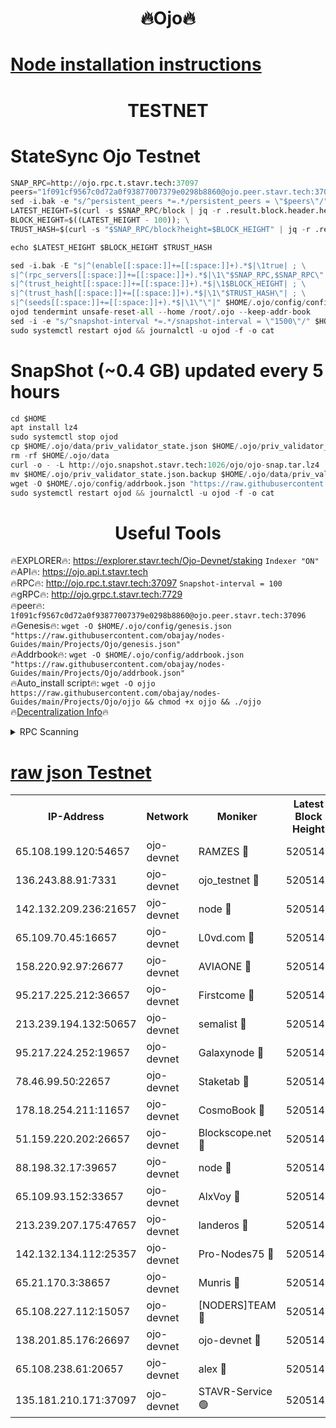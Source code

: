 <h1 align="center"> 🔥Ojo🔥</h1>

[Node installation instructions](https://github.com/obajay/nodes-Guides/tree/main/Projects/Ojo)
=

<h1 align="center"> TESTNET</h1>

# StateSync Ojo Testnet
```python
SNAP_RPC=http://ojo.rpc.t.stavr.tech:37097
peers="1f091cf9567c0d72a0f93877007379e0298b8860@ojo.peer.stavr.tech:37096"
sed -i.bak -e "s/^persistent_peers *=.*/persistent_peers = \"$peers\"/" $HOME/.ojo/config/config.toml
LATEST_HEIGHT=$(curl -s $SNAP_RPC/block | jq -r .result.block.header.height); \
BLOCK_HEIGHT=$((LATEST_HEIGHT - 100)); \
TRUST_HASH=$(curl -s "$SNAP_RPC/block?height=$BLOCK_HEIGHT" | jq -r .result.block_id.hash)

echo $LATEST_HEIGHT $BLOCK_HEIGHT $TRUST_HASH

sed -i.bak -E "s|^(enable[[:space:]]+=[[:space:]]+).*$|\1true| ; \
s|^(rpc_servers[[:space:]]+=[[:space:]]+).*$|\1\"$SNAP_RPC,$SNAP_RPC\"| ; \
s|^(trust_height[[:space:]]+=[[:space:]]+).*$|\1$BLOCK_HEIGHT| ; \
s|^(trust_hash[[:space:]]+=[[:space:]]+).*$|\1\"$TRUST_HASH\"| ; \
s|^(seeds[[:space:]]+=[[:space:]]+).*$|\1\"\"|" $HOME/.ojo/config/config.toml
ojod tendermint unsafe-reset-all --home /root/.ojo --keep-addr-book
sed -i -e "s/^snapshot-interval *=.*/snapshot-interval = \"1500\"/" $HOME/.ojo/config/app.toml
sudo systemctl restart ojod && journalctl -u ojod -f -o cat
```
# SnapShot (~0.4 GB) updated every 5 hours
```python
cd $HOME
apt install lz4
sudo systemctl stop ojod
cp $HOME/.ojo/data/priv_validator_state.json $HOME/.ojo/priv_validator_state.json.backup
rm -rf $HOME/.ojo/data
curl -o - -L http://ojo.snapshot.stavr.tech:1026/ojo/ojo-snap.tar.lz4 | lz4 -c -d - | tar -x -C $HOME/.ojo --strip-components 2
mv $HOME/.ojo/priv_validator_state.json.backup $HOME/.ojo/data/priv_validator_state.json
wget -O $HOME/.ojo/config/addrbook.json "https://raw.githubusercontent.com/obajay/nodes-Guides/main/Projects/Ojo/addrbook.json"
sudo systemctl restart ojod && journalctl -u ojod -f -o cat
```
 <h1 align="center"> Useful Tools</h1>

🔥EXPLORER🔥:        https://explorer.stavr.tech/Ojo-Devnet/staking        `Indexer "ON"` \
🔥API🔥:                     https://ojo.api.t.stavr.tech \
🔥RPC🔥:                    http://ojo.rpc.t.stavr.tech:37097              `Snapshot-interval = 100` \
🔥gRPC🔥:                  http://ojo.grpc.t.stavr.tech:7729 \
🔥peer🔥:                   `1f091cf9567c0d72a0f93877007379e0298b8860@ojo.peer.stavr.tech:37096` \
🔥Genesis🔥:    ```wget -O $HOME/.ojo/config/genesis.json "https://raw.githubusercontent.com/obajay/nodes-Guides/main/Projects/Ojo/genesis.json"``` \
🔥Addrbook🔥:    ```wget -O $HOME/.ojo/config/addrbook.json "https://raw.githubusercontent.com/obajay/nodes-Guides/main/Projects/Ojo/addrbook.json"``` \
🔥Auto_install script🔥: ```wget -O ojjo https://raw.githubusercontent.com/obajay/nodes-Guides/main/Projects/Ojo/ojjo && chmod +x ojjo && ./ojjo``` \
🔥[Decentralization Info](https://github.com/obajay/StateSync-snapshots/tree/main/Projects/Ojo/Decentralization)🔥



<details>
<summary>RPC Scanning</summary>

<h2 align="center"> We scan nodes in real time every 4 hours. And we provide the final result of RPC endpoints.
We cannot influence the operation of these nodes in any way. </h2>


```python
If Voting Power is higher than 0 --> then the Node is a validator of the network and may be subject to attack and be a potential threat to the chain.
```
```python
We marked such validators with a red symbol
```

</details>

[raw json Testnet](https://rpc-check.ojot.stavr.tech/ojot/rpc-ojot-result.json)
=


<table><tr><th>IP-Address</th><th>Network</th><th>Moniker</th><th>Latest Block Height</th><th>Earliest Block Height</th><th>Catching Up</th><th>Tx Index</th><th>Voting Power</th><th>Scan Time</th></tr><tr><td>65.108.199.120:54657</td><td>ojo-devnet</td><td>RAMZES 🔴</td><td>5205141</td><td>306156</td><td>False</td><td>on</td><td>15420</td><td>2024-01-30T15:03:08.914834287UTC</td></tr><tr><td>136.243.88.91:7331</td><td>ojo-devnet</td><td>ojo_testnet 🔴</td><td>5205142</td><td>308845</td><td>False</td><td>on</td><td>1000</td><td>2024-01-30T15:03:15.281267098UTC</td></tr><tr><td>142.132.209.236:21657</td><td>ojo-devnet</td><td>node 🔴</td><td>5205145</td><td>350001</td><td>False</td><td>on</td><td>1999</td><td>2024-01-30T15:03:30.824763475UTC</td></tr><tr><td>65.109.70.45:16657</td><td>ojo-devnet</td><td>L0vd.com 🔴</td><td>5205146</td><td>695918</td><td>False</td><td>off</td><td>998</td><td>2024-01-30T15:03:39.809218941UTC</td></tr><tr><td>158.220.92.97:26677</td><td>ojo-devnet</td><td>AVIAONE 🔴</td><td>5205144</td><td>2754001</td><td>False</td><td>on</td><td>19926</td><td>2024-01-30T15:03:25.820724479UTC</td></tr><tr><td>95.217.225.212:36657</td><td>ojo-devnet</td><td>Firstcome 🔴</td><td>5205142</td><td>2985946</td><td>False</td><td>on</td><td>13566</td><td>2024-01-30T15:03:15.003541634UTC</td></tr><tr><td>213.239.194.132:50657</td><td>ojo-devnet</td><td>semalist 🔴</td><td>5205141</td><td>3223522</td><td>False</td><td>on</td><td>21037</td><td>2024-01-30T15:03:09.152900308UTC</td></tr><tr><td>95.217.224.252:19657</td><td>ojo-devnet</td><td>Galaxynode 🔴</td><td>5205146</td><td>3685492</td><td>False</td><td>on</td><td>11888</td><td>2024-01-30T15:03:38.705925291UTC</td></tr><tr><td>78.46.99.50:22657</td><td>ojo-devnet</td><td>Staketab 🔴</td><td>5205146</td><td>4254801</td><td>False</td><td>on</td><td>1276</td><td>2024-01-30T15:03:40.046345151UTC</td></tr><tr><td>178.18.254.211:11657</td><td>ojo-devnet</td><td>CosmoBook 🔴</td><td>5205145</td><td>4392001</td><td>False</td><td>off</td><td>1047</td><td>2024-01-30T15:03:33.233538214UTC</td></tr><tr><td>51.159.220.202:26657</td><td>ojo-devnet</td><td>Blockscope.net 🔴</td><td>5205141</td><td>4425001</td><td>False</td><td>on</td><td>1802</td><td>2024-01-30T15:03:08.233855728UTC</td></tr><tr><td>88.198.32.17:39657</td><td>ojo-devnet</td><td>node 🔴</td><td>5205145</td><td>4710001</td><td>False</td><td>on</td><td>90783</td><td>2024-01-30T15:03:33.491800349UTC</td></tr><tr><td>65.109.93.152:33657</td><td>ojo-devnet</td><td>AlxVoy 🔴</td><td>5205145</td><td>4943001</td><td>False</td><td>on</td><td>4491415</td><td>2024-01-30T15:03:30.537887457UTC</td></tr><tr><td>213.239.207.175:47657</td><td>ojo-devnet</td><td>landeros 🔴</td><td>5205144</td><td>4967924</td><td>False</td><td>off</td><td>11083</td><td>2024-01-30T15:03:26.055114860UTC</td></tr><tr><td>142.132.134.112:25357</td><td>ojo-devnet</td><td>Pro-Nodes75 🔴</td><td>5205141</td><td>5105141</td><td>False</td><td>on</td><td>24651</td><td>2024-01-30T15:03:12.113201075UTC</td></tr><tr><td>65.21.170.3:38657</td><td>ojo-devnet</td><td>Munris 🔴</td><td>5205142</td><td>5105142</td><td>False</td><td>off</td><td>20123</td><td>2024-01-30T15:03:14.589911686UTC</td></tr><tr><td>65.108.227.112:15057</td><td>ojo-devnet</td><td>[NODERS]TEAM 🔴</td><td>5205146</td><td>5105146</td><td>False</td><td>off</td><td>9999</td><td>2024-01-30T15:03:39.060477335UTC</td></tr><tr><td>138.201.85.176:26697</td><td>ojo-devnet</td><td>ojo-devnet 🔴</td><td>5205146</td><td>5105146</td><td>False</td><td>on</td><td>1000024000</td><td>2024-01-30T15:03:39.405574753UTC</td></tr><tr><td>65.108.238.61:20657</td><td>ojo-devnet</td><td>alex 🔴</td><td>5205141</td><td>5131001</td><td>False</td><td>on</td><td>11359</td><td>2024-01-30T15:03:08.559880550UTC</td></tr><tr><td>135.181.210.171:37097</td><td>ojo-devnet</td><td>STAVR-Service 🟢</td><td>5205141</td><td>5204001</td><td>False</td><td>on</td><td>0</td><td>2024-01-30T15:03:09.842887165UTC</td></tr></table>
